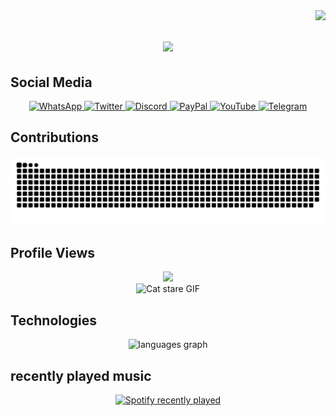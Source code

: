 <img align="right" src="https://visitor-badge.laobi.icu/badge?page_id=catsmoker.catsmoker" />

<h1 align="center">
    <img src="https://readme-typing-svg.herokuapp.com/?font=Righteous&size=35&center=true&vCenter=true&width=500&height=70&duration=4000&lines=Hi+There!+👋;+I'm+catsmoker!;" />
</h1>

## Social Media

<div align="center">
  <a href="https://web.whatsapp.com/send/?phone=212775804065&text&type=phone_number&app_absent=0">
    <img src="https://img.icons8.com/?size=100&id=16713&format=png&color=000000" width="60" height="60" alt="WhatsApp" />
  </a>
  <a href="https://twitter.com/CATSM0KER">
    <img src="https://img.icons8.com/?size=100&id=13963&format=png&color=000000" width="60" height="60" alt="Twitter" />
  </a>
  <a href="https://discord.com/invite/HQC5BwcXtS">
    <img src="https://img.icons8.com/?size=100&id=M725CLW4L7wE&format=png&color=000000" width="60" height="60" alt="Discord" />
  </a>
  <a href="https://www.paypal.com/paypalme/boulhada08">
    <img src="https://img.icons8.com/?size=100&id=13611&format=png&color=000000" width="60" height="60" alt="PayPal" />
  </a>
  <a href="https://www.youtube.com/@CATSM0KER?sub_confirmation=1">
    <img src="https://img.icons8.com/?size=100&id=19318&format=png&color=000000" width="60" height="60" alt="YouTube" />
  </a>
  <a href="https://t.me/CATSM0KER">
    <img src="https://img.icons8.com/?size=100&id=63306&format=png&color=000000" width="60" height="60" alt="Telegram" />
  </a>
</div>


## Contributions

<picture>
  <source media="(prefers-color-scheme: dark)" srcset="https://raw.githubusercontent.com/platane/snk/output/github-contribution-grid-snake-dark.svg" />
  <source media="(prefers-color-scheme: light)" srcset="https://raw.githubusercontent.com/platane/snk/output/github-contribution-grid-snake.svg" />
  <img alt="github contribution grid snake animation" src="https://raw.githubusercontent.com/platane/snk/output/github-contribution-grid-snake.svg" />
</picture>

## Profile Views
<div align="center">
  <img src="https://profile-counter.glitch.me/catsmoker/count.svg?"/>
</div>

<div align="center">
  <img height="500" width="100%" src="https://media.tenor.com/J2SMf2oW7XkAAAAi/cat-stare.gif" alt="Cat stare GIF">
</div>

## Technologies
<div align="center">
  <img src="https://github-readme-stats.vercel.app/api/top-langs?username=catsmoker&locale=en&hide_title=false&layout=compact&card_width=500&langs_count=5&theme=dracula&hide_border=false&order=2" height="300" alt="languages graph"  />
</div>

## recently played music

<div align="center">
  <a href="https://open.spotify.com/user/317obkq2nnwlyrhsmgdtxo6cdodm">
    <img src="https://spotify-recently-played-readme.vercel.app/api?user=317obkq2nnwlyrhsmgdtxo6cdodm&count=5&unique=true" alt="Spotify recently played"  />
  </a>
</div>

